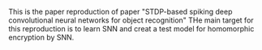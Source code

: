 This is the paper reproduction of paper "STDP-based spiking deep convolutional neural networks for object recognition"
THe main target for this reproduction is to learn SNN and creat a test model for homomorphic encryption by SNN.
